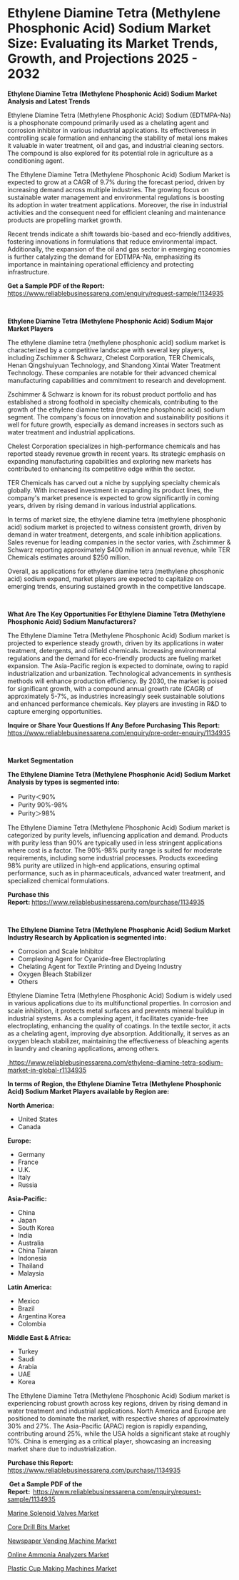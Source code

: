 <p><h1>Ethylene Diamine Tetra (Methylene Phosphonic Acid) Sodium Market Size: Evaluating its Market Trends, Growth, and Projections 2025 - 2032</h1></p><p><strong>Ethylene Diamine Tetra (Methylene Phosphonic Acid) Sodium Market Analysis and Latest Trends</strong></p>
<p><p>Ethylene Diamine Tetra (Methylene Phosphonic Acid) Sodium (EDTMPA-Na) is a phosphonate compound primarily used as a chelating agent and corrosion inhibitor in various industrial applications. Its effectiveness in controlling scale formation and enhancing the stability of metal ions makes it valuable in water treatment, oil and gas, and industrial cleaning sectors. The compound is also explored for its potential role in agriculture as a conditioning agent.</p><p>The Ethylene Diamine Tetra (Methylene Phosphonic Acid) Sodium Market is expected to grow at a CAGR of 9.7% during the forecast period, driven by increasing demand across multiple industries. The growing focus on sustainable water management and environmental regulations is boosting its adoption in water treatment applications. Moreover, the rise in industrial activities and the consequent need for efficient cleaning and maintenance products are propelling market growth.</p><p>Recent trends indicate a shift towards bio-based and eco-friendly additives, fostering innovations in formulations that reduce environmental impact. Additionally, the expansion of the oil and gas sector in emerging economies is further catalyzing the demand for EDTMPA-Na, emphasizing its importance in maintaining operational efficiency and protecting infrastructure.</p></p>
<p><strong>Get a Sample PDF of the Report:&nbsp;</strong> <a href="https://www.reliablebusinessarena.com/enquiry/request-sample/1134935?utm_campaign=3569&utm_medium=2&utm_source=Github&utm_content=ia&utm_term=25032025&utm_id=ethylene-diamine-tetra-methylene-phosphonic-acid-sodium">https://www.reliablebusinessarena.com/enquiry/request-sample/1134935</a></p>
<p>&nbsp;</p>
<p><strong>Ethylene Diamine Tetra (Methylene Phosphonic Acid) Sodium Major Market Players</strong></p>
<p><p>The ethylene diamine tetra (methylene phosphonic acid) sodium market is characterized by a competitive landscape with several key players, including Zschimmer & Schwarz, Chelest Corporation, TER Chemicals, Henan Qingshuiyuan Technology, and Shandong Xintai Water Treatment Technology. These companies are notable for their advanced chemical manufacturing capabilities and commitment to research and development.</p><p>Zschimmer & Schwarz is known for its robust product portfolio and has established a strong foothold in specialty chemicals, contributing to the growth of the ethylene diamine tetra (methylene phosphonic acid) sodium segment. The company's focus on innovation and sustainability positions it well for future growth, especially as demand increases in sectors such as water treatment and industrial applications.</p><p>Chelest Corporation specializes in high-performance chemicals and has reported steady revenue growth in recent years. Its strategic emphasis on expanding manufacturing capabilities and exploring new markets has contributed to enhancing its competitive edge within the sector.</p><p>TER Chemicals has carved out a niche by supplying specialty chemicals globally. With increased investment in expanding its product lines, the company's market presence is expected to grow significantly in coming years, driven by rising demand in various industrial applications.</p><p>In terms of market size, the ethylene diamine tetra (methylene phosphonic acid) sodium market is projected to witness consistent growth, driven by demand in water treatment, detergents, and scale inhibition applications. Sales revenue for leading companies in the sector varies, with Zschimmer & Schwarz reporting approximately $400 million in annual revenue, while TER Chemicals estimates around $250 million.</p><p>Overall, as applications for ethylene diamine tetra (methylene phosphonic acid) sodium expand, market players are expected to capitalize on emerging trends, ensuring sustained growth in the competitive landscape.</p></p>
<p>&nbsp;</p>
<p><strong>What Are The Key Opportunities For Ethylene Diamine Tetra (Methylene Phosphonic Acid) Sodium Manufacturers?</strong></p>
<p><p>The Ethylene Diamine Tetra (Methylene Phosphonic Acid) Sodium market is projected to experience steady growth, driven by its applications in water treatment, detergents, and oilfield chemicals. Increasing environmental regulations and the demand for eco-friendly products are fueling market expansion. The Asia-Pacific region is expected to dominate, owing to rapid industrialization and urbanization. Technological advancements in synthesis methods will enhance production efficiency. By 2030, the market is poised for significant growth, with a compound annual growth rate (CAGR) of approximately 5-7%, as industries increasingly seek sustainable solutions and enhanced performance chemicals. Key players are investing in R&D to capture emerging opportunities.</p></p>
<p><strong>Inquire or Share Your Questions If Any Before Purchasing This Report:</strong> <a href="https://www.reliablebusinessarena.com/enquiry/pre-order-enquiry/1134935?utm_campaign=3569&utm_medium=2&utm_source=Github&utm_content=ia&utm_term=25032025&utm_id=ethylene-diamine-tetra-methylene-phosphonic-acid-sodium">https://www.reliablebusinessarena.com/enquiry/pre-order-enquiry/1134935</a></p>
<p>&nbsp;</p>
<p><strong>Market Segmentation</strong></p>
<p><strong>The Ethylene Diamine Tetra (Methylene Phosphonic Acid) Sodium Market Analysis by types is segmented into:</strong></p>
<p><ul><li>Purity＜90%</li><li>Purity 90%-98%</li><li>Purity＞98%</li></ul></p>
<p><p>The Ethylene Diamine Tetra (Methylene Phosphonic Acid) Sodium market is categorized by purity levels, influencing application and demand. Products with purity less than 90% are typically used in less stringent applications where cost is a factor. The 90%-98% purity range is suited for moderate requirements, including some industrial processes. Products exceeding 98% purity are utilized in high-end applications, ensuring optimal performance, such as in pharmaceuticals, advanced water treatment, and specialized chemical formulations.</p></p>
<p><strong>Purchase this Report:&nbsp;</strong><a href="https://www.reliablebusinessarena.com/purchase/1134935?utm_campaign=3569&utm_medium=2&utm_source=Github&utm_content=ia&utm_term=25032025&utm_id=ethylene-diamine-tetra-methylene-phosphonic-acid-sodium">https://www.reliablebusinessarena.com/purchase/1134935</a></p>
<p>&nbsp;</p>
<p><strong>The Ethylene Diamine Tetra (Methylene Phosphonic Acid) Sodium Market Industry Research by Application is segmented into:</strong></p>
<p><ul><li>Corrosion and Scale Inhibitor</li><li>Complexing Agent for Cyanide-free Electroplating</li><li>Chelating Agent for Textile Printing and Dyeing Industry</li><li>Oxygen Bleach Stabilizer</li><li>Others</li></ul></p>
<p><p>Ethylene Diamine Tetra (Methylene Phosphonic Acid) Sodium is widely used in various applications due to its multifunctional properties. In corrosion and scale inhibition, it protects metal surfaces and prevents mineral buildup in industrial systems. As a complexing agent, it facilitates cyanide-free electroplating, enhancing the quality of coatings. In the textile sector, it acts as a chelating agent, improving dye absorption. Additionally, it serves as an oxygen bleach stabilizer, maintaining the effectiveness of bleaching agents in laundry and cleaning applications, among others.</p></p>
<p><a href="https://www.reliablebusinessarena.com/ethylene-diamine-tetra-sodium-market-in-global-r1134935?utm_campaign=3569&utm_medium=2&utm_source=Github&utm_content=ia&utm_term=25032025&utm_id=ethylene-diamine-tetra-methylene-phosphonic-acid-sodium">&nbsp;https://www.reliablebusinessarena.com/ethylene-diamine-tetra-sodium-market-in-global-r1134935</a></p>
<p><strong>In terms of Region, the Ethylene Diamine Tetra (Methylene Phosphonic Acid) Sodium Market Players available by Region are:</strong></p>
<p>
    <p> <strong> North America: </strong>
        <ul>
            <li>United States</li>
            <li>Canada</li>
        </ul>
        </p> 
    <p> <strong> Europe: </strong>
        <ul>
            <li>Germany</li>
            <li>France</li>
            <li>U.K.</li>
            <li>Italy</li>
            <li>Russia</li>
        </ul>
        </p> 
    <p> <strong> Asia-Pacific: </strong>
        <ul>
            <li>China</li>
            <li>Japan</li>
            <li>South Korea</li>
            <li>India</li>
            <li>Australia</li>
            <li>China Taiwan</li>
            <li>Indonesia</li>
            <li>Thailand</li>
            <li>Malaysia</li>
        </ul>
        </p> 
    <p> <strong> Latin America: </strong>
        <ul>
            <li>Mexico</li>
            <li>Brazil</li>
            <li>Argentina Korea</li>
            <li>Colombia</li>
        </ul>
        </p> 
    <p> <strong> Middle East & Africa: </strong>
        <ul>
            <li>Turkey</li>
            <li>Saudi</li>
            <li>Arabia</li>
            <li>UAE</li>
            <li>Korea</li>
        </ul>
    </p>
    </p>
<p><p>The Ethylene Diamine Tetra (Methylene Phosphonic Acid) Sodium market is experiencing robust growth across key regions, driven by rising demand in water treatment and industrial applications. North America and Europe are positioned to dominate the market, with respective shares of approximately 30% and 27%. The Asia-Pacific (APAC) region is rapidly expanding, contributing around 25%, while the USA holds a significant stake at roughly 10%. China is emerging as a critical player, showcasing an increasing market share due to industrialization.</p></p>
<p><strong>Purchase this Report: </strong><a href="https://www.reliablebusinessarena.com/purchase/1134935?utm_campaign=3569&utm_medium=2&utm_source=Github&utm_content=ia&utm_term=25032025&utm_id=ethylene-diamine-tetra-methylene-phosphonic-acid-sodium">https://www.reliablebusinessarena.com/purchase/1134935</a></p>
<p>&nbsp;<strong>Get a Sample PDF of the Report:&nbsp;&nbsp;</strong><a href="https://www.reliablebusinessarena.com/enquiry/request-sample/1134935?utm_campaign=3569&utm_medium=2&utm_source=Github&utm_content=ia&utm_term=25032025&utm_id=ethylene-diamine-tetra-methylene-phosphonic-acid-sodium">https://www.reliablebusinessarena.com/enquiry/request-sample/1134935</a></p>
<p><strong></strong></p>
<p><p><a href="https://www.linkedin.com/pulse/marine-solenoid-valves-market-2025-2032-applications-rpsof?utm_campaign=3569&utm_medium=2&utm_source=Github&utm_content=ia&utm_term=25032025&utm_id=ethylene-diamine-tetra-methylene-phosphonic-acid-sodium">Marine Solenoid Valves Market</a></p><p><a href="https://www.linkedin.com/pulse/core-drill-bits-market-size-overview-comprehensive-industry-cmn4e?utm_campaign=3569&utm_medium=2&utm_source=Github&utm_content=ia&utm_term=25032025&utm_id=ethylene-diamine-tetra-methylene-phosphonic-acid-sodium">Core Drill Bits Market</a></p><p><a href="https://www.linkedin.com/pulse/newspaper-vending-machine-market-forecast-highlights-02rzf?utm_campaign=3569&utm_medium=2&utm_source=Github&utm_content=ia&utm_term=25032025&utm_id=ethylene-diamine-tetra-methylene-phosphonic-acid-sodium">Newspaper Vending Machine Market</a></p><p><a href="https://www.linkedin.com/pulse/online-ammonia-analyzers-market-analysis-historical-data-future-zcvbf?utm_campaign=3569&utm_medium=2&utm_source=Github&utm_content=ia&utm_term=25032025&utm_id=ethylene-diamine-tetra-methylene-phosphonic-acid-sodium">Online Ammonia Analyzers Market</a></p><p><a href="https://www.linkedin.com/pulse/growing-plastic-cup-making-machines-market-size-forecast-o9gge?utm_campaign=3569&utm_medium=2&utm_source=Github&utm_content=ia&utm_term=25032025&utm_id=ethylene-diamine-tetra-methylene-phosphonic-acid-sodium">Plastic Cup Making Machines Market</a></p></p>
